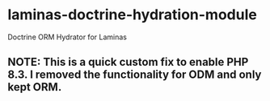 # laminas-doctrine-hydration-module
Doctrine ORM Hydrator for Laminas

## NOTE: This is a quick custom fix to enable PHP 8.3. I removed the functionality for ODM and only kept ORM.